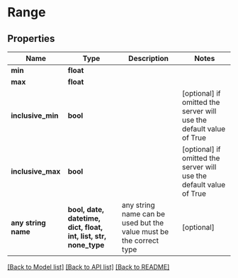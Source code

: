 # Range


## Properties
Name | Type | Description | Notes
------------ | ------------- | ------------- | -------------
**min** | **float** |  | 
**max** | **float** |  | 
**inclusive_min** | **bool** |  | [optional]  if omitted the server will use the default value of True
**inclusive_max** | **bool** |  | [optional]  if omitted the server will use the default value of True
**any string name** | **bool, date, datetime, dict, float, int, list, str, none_type** | any string name can be used but the value must be the correct type | [optional]

[[Back to Model list]](../README.md#documentation-for-models) [[Back to API list]](../README.md#documentation-for-api-endpoints) [[Back to README]](../README.md)



